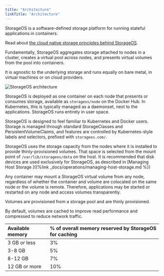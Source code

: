 ```yaml
---
title: "Architecture"
linkTitle: "Architecture"
---
```


StorageOS is a software-defined storage platform for running stateful
applications in containers.

Read about [the cloud native storage principles behind
StorageOS](https://storageos.com/storageos-cloud-native-storage).

Fundamentally, StorageOS aggregates storage attached to nodes in a cluster,
creates a virtual pool across nodes, and presents virtual volumes from the pool
into containers.

It is agnostic to the underlying storage and runs equally on
bare metal, in virtual machines or on cloud providers.

![StorageOS architecture](/images/docs/concepts/storageos-cluster.png)

StorageOS is deployed as one container on each node that presents or consumes
storage, available as `storageos/node` on the Docker Hub. In Kubernetes,
this is typically managed as a daemonset, next
to the applications. StorageOS runs entirely in user space.

StorageOS is designed to feel familiar to Kubernetes and Docker users. Storage
is managed through standard StorageClasses and PersistentVolumeClaims, and
features are controlled by Kubernetes-style labels and selectors, prefixed with
`storageos.com/`.


StorageOS uses the storage capacity from the nodes where it is installed to
provide thinly-provisioned volumes. That space is selected from the mount point
of `/var/lib/storageos/data` on the host. It is recommended that disk devices
are used exclusively for StorageOS, as described in [Managing Host Storage
]({%link _docs/operations/managing-host-storage.md %})

Any container may mount a StorageOS virtual volume from any node, regardless of
whether the container and volume are colocated on the same node or the volume is
remote. Therefore, applications may be started or restarted on any node and
access volumes transparently.

Volumes are provisioned from a storage pool and are thinly provisioned.

By default, volumes are cached to improve read performance and compressed to
reduce network traffic.

| Available memory   | % of overall memory reserved by StorageOS for caching |
|:-------------------|:---------------------|
| 3 GB or less       | 3%                   |
| 3-8 GB             | 5%                   |
| 8-12 GB            | 7%                   |
| 12 GB or more      | 10%                  |



